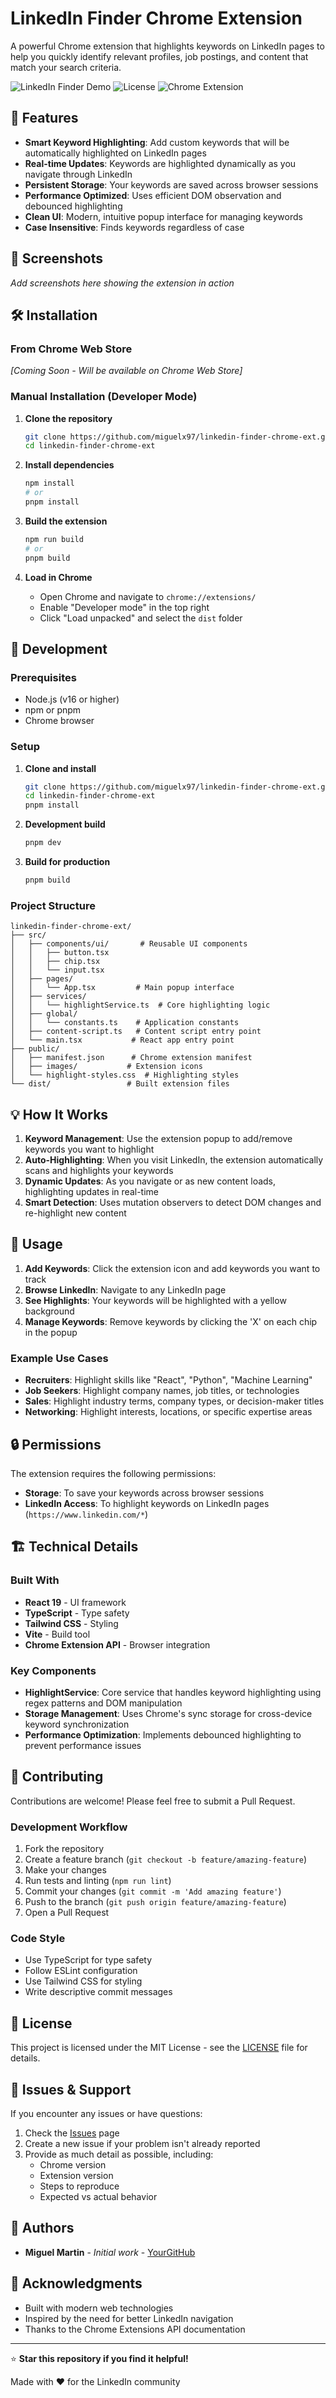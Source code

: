 # LinkedIn Finder Chrome Extension

A powerful Chrome extension that highlights keywords on LinkedIn pages to help you quickly identify relevant profiles, job postings, and content that match your search criteria.

![LinkedIn Finder Demo](https://img.shields.io/badge/version-1.0.0-blue.svg)
![License](https://img.shields.io/badge/license-MIT-green.svg)
![Chrome Extension](https://img.shields.io/badge/chrome-extension-brightgreen.svg)

## 🚀 Features

- **Smart Keyword Highlighting**: Add custom keywords that will be automatically highlighted on LinkedIn pages
- **Real-time Updates**: Keywords are highlighted dynamically as you navigate through LinkedIn
- **Persistent Storage**: Your keywords are saved across browser sessions
- **Performance Optimized**: Uses efficient DOM observation and debounced highlighting
- **Clean UI**: Modern, intuitive popup interface for managing keywords
- **Case Insensitive**: Finds keywords regardless of case

## 📸 Screenshots

_Add screenshots here showing the extension in action_

## 🛠️ Installation

### From Chrome Web Store

_[Coming Soon - Will be available on Chrome Web Store]_

### Manual Installation (Developer Mode)

1. **Clone the repository**

   ```bash
   git clone https://github.com/miguelx97/linkedin-finder-chrome-ext.git
   cd linkedin-finder-chrome-ext
   ```

2. **Install dependencies**

   ```bash
   npm install
   # or
   pnpm install
   ```

3. **Build the extension**

   ```bash
   npm run build
   # or
   pnpm build
   ```

4. **Load in Chrome**
   - Open Chrome and navigate to `chrome://extensions/`
   - Enable "Developer mode" in the top right
   - Click "Load unpacked" and select the `dist` folder

## 🔧 Development

### Prerequisites

- Node.js (v16 or higher)
- npm or pnpm
- Chrome browser

### Setup

1. **Clone and install**

   ```bash
   git clone https://github.com/miguelx97/linkedin-finder-chrome-ext.git
   cd linkedin-finder-chrome-ext
   pnpm install
   ```

2. **Development build**

   ```bash
   pnpm dev
   ```

3. **Build for production**
   ```bash
   pnpm build
   ```

### Project Structure

```
linkedin-finder-chrome-ext/
├── src/
│   ├── components/ui/       # Reusable UI components
│   │   ├── button.tsx
│   │   ├── chip.tsx
│   │   └── input.tsx
│   ├── pages/
│   │   └── App.tsx         # Main popup interface
│   ├── services/
│   │   └── highlightService.ts  # Core highlighting logic
│   ├── global/
│   │   └── constants.ts    # Application constants
│   ├── content-script.ts   # Content script entry point
│   └── main.tsx           # React app entry point
├── public/
│   ├── manifest.json      # Chrome extension manifest
│   ├── images/           # Extension icons
│   └── highlight-styles.css  # Highlighting styles
└── dist/                 # Built extension files
```

## 💡 How It Works

1. **Keyword Management**: Use the extension popup to add/remove keywords you want to highlight
2. **Auto-Highlighting**: When you visit LinkedIn, the extension automatically scans and highlights your keywords
3. **Dynamic Updates**: As you navigate or as new content loads, highlighting updates in real-time
4. **Smart Detection**: Uses mutation observers to detect DOM changes and re-highlight new content

## 🎯 Usage

1. **Add Keywords**: Click the extension icon and add keywords you want to track
2. **Browse LinkedIn**: Navigate to any LinkedIn page
3. **See Highlights**: Your keywords will be highlighted with a yellow background
4. **Manage Keywords**: Remove keywords by clicking the 'X' on each chip in the popup

### Example Use Cases

- **Recruiters**: Highlight skills like "React", "Python", "Machine Learning"
- **Job Seekers**: Highlight company names, job titles, or technologies
- **Sales**: Highlight industry terms, company types, or decision-maker titles
- **Networking**: Highlight interests, locations, or specific expertise areas

## 🔒 Permissions

The extension requires the following permissions:

- **Storage**: To save your keywords across browser sessions
- **LinkedIn Access**: To highlight keywords on LinkedIn pages (`https://www.linkedin.com/*`)

## 🏗️ Technical Details

### Built With

- **React 19** - UI framework
- **TypeScript** - Type safety
- **Tailwind CSS** - Styling
- **Vite** - Build tool
- **Chrome Extension API** - Browser integration

### Key Components

- **HighlightService**: Core service that handles keyword highlighting using regex patterns and DOM manipulation
- **Storage Management**: Uses Chrome's sync storage for cross-device keyword synchronization
- **Performance Optimization**: Implements debounced highlighting to prevent performance issues

## 🤝 Contributing

Contributions are welcome! Please feel free to submit a Pull Request.

### Development Workflow

1. Fork the repository
2. Create a feature branch (`git checkout -b feature/amazing-feature`)
3. Make your changes
4. Run tests and linting (`npm run lint`)
5. Commit your changes (`git commit -m 'Add amazing feature'`)
6. Push to the branch (`git push origin feature/amazing-feature`)
7. Open a Pull Request

### Code Style

- Use TypeScript for type safety
- Follow ESLint configuration
- Use Tailwind CSS for styling
- Write descriptive commit messages

## 📝 License

This project is licensed under the MIT License - see the [LICENSE](LICENSE) file for details.

## 🐛 Issues & Support

If you encounter any issues or have questions:

1. Check the [Issues](https://github.com/miguelx97/linkedin-finder-chrome-ext/issues) page
2. Create a new issue if your problem isn't already reported
3. Provide as much detail as possible, including:
   - Chrome version
   - Extension version
   - Steps to reproduce
   - Expected vs actual behavior

## 👥 Authors

- **Miguel Martin** - _Initial work_ - [YourGitHub](https://github.com/miguelx97)

## 🙏 Acknowledgments

- Built with modern web technologies
- Inspired by the need for better LinkedIn navigation
- Thanks to the Chrome Extensions API documentation

---

⭐ **Star this repository if you find it helpful!**

Made with ❤️ for the LinkedIn community
